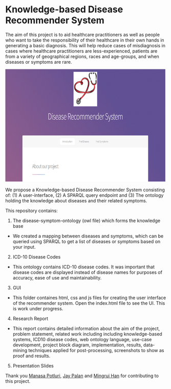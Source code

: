 # Knowledge-based Disease Recommender System

The aim of this project is to aid healthcare practitioners as well as people who want to take the responsibility of their healthcare in their own hands in generating a basic diagnosis. This will help reduce cases of misdiagnosis in cases where healthcare practitioners are less-experienced, patients are from a variety of geographical regions, races and age-groups, and when diseases or symptoms are rare.

<img src="https://github.com/RuchitaGarde/Health-Recommender-System/blob/master/UI.PNG" width="500px" height="350px"/>

We propose a Knowledge-based Disease Recommender System consisting of: (1) A user-interface, (2) A SPARQL query endpoint and (3) The ontology holding the knowledge about diseases and their related symptoms.

This repository contains:
1. The disease-symptom-ontology (owl file) which forms the knowledge base
- We created a mapping between diseases and symptoms, which can be queried using SPARQL to get a list of diseases or symptoms based on your input.
2. ICD-10 Disease Codes
- This ontology contains ICD-10 disease codes. It was important that disease codes are displayed instead of disease names for purposes of accuracy, ease of use and maintainability.
3. GUI
- This folder containes html, css and js files for creating the user interface of the recommender system. Open the index.html file to see the UI. This is work under progress.
4. Research Report
- This report contains detailed information about the aim of the project, problem statement, related work including including knowledge-based systems, ICD10 disease codes, web ontology language, use-case development, project block diagram, implementation, results, data-mining techniques applied for post-processing, screenshots to show as proof and results.
5. Presentation Slides

Thank you  [Manasa Potluri](https://www.linkedin.com/in/manasa-potluri/), [Jay Palan](https://www.linkedin.com/in/jay-palan-325197133/) and [Mingrui Han](https://www.linkedin.com/in/mingrui-ray-han-25bba3107/) for contributing to this project.



